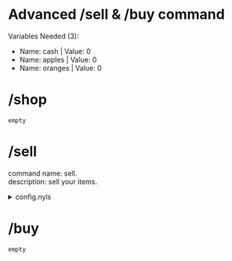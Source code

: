 # Advanced /sell & /buy command
Variables Needed (3): <br>
- Name: cash | Value: 0
- Name: apples | Value: 0
- Name: oranges | Value: 0

# /shop
```
empty 
```

# /sell
command name: sell. <br>
description: sell your items. <br>

<details> <summary> config.nyls </summary>

### option 1
- Name: item
- Type: Text
- ✅ Predefined Choices

- choice 1
  - Name: Apple [$5 Each]
  - Value: apples-5

- choice 2
  -  Name: Oranges [$10 Each] 
  -  Value: oranges-10

Option values follow the format:
variableName-sellValue.

### option 2
- Name: amount
- Type: Text
- ❌ Predefined Choices

### code:
```
empty
```

</details>

# /buy
```
empty
```

